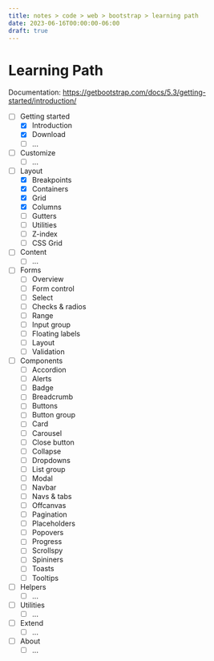 ```yaml
---
title: notes > code > web > bootstrap > learning path
date: 2023-06-16T00:00:00-06:00
draft: true
---
```


# Learning Path
Documentation: https://getbootstrap.com/docs/5.3/getting-started/introduction/
- [ ] Getting started
  - [x] Introduction
  - [x] Download
  - [ ] ...
- [ ] Customize
  - [ ] ...
- [ ] Layout
  - [x] Breakpoints
  - [x] Containers
  - [x] Grid
  - [x] Columns
  - [ ] Gutters
  - [ ] Utilities
  - [ ] Z-index
  - [ ] CSS Grid
- [ ] Content
  - [ ] ...
- [ ] Forms
  - [ ] Overview
  - [ ] Form control
  - [ ] Select
  - [ ] Checks & radios
  - [ ] Range
  - [ ] Input group
  - [ ] Floating labels
  - [ ] Layout
  - [ ] Validation
- [ ] Components
  - [ ] Accordion
  - [ ] Alerts
  - [ ] Badge
  - [ ] Breadcrumb
  - [ ] Buttons
  - [ ] Button group
  - [ ] Card
  - [ ] Carousel
  - [ ] Close button
  - [ ] Collapse
  - [ ] Dropdowns
  - [ ] List group
  - [ ] Modal
  - [ ] Navbar
  - [ ] Navs & tabs
  - [ ] Offcanvas
  - [ ] Pagination
  - [ ] Placeholders
  - [ ] Popovers
  - [ ] Progress
  - [ ] Scrollspy
  - [ ] Spininers
  - [ ] Toasts
  - [ ] Tooltips
- [ ] Helpers
  - [ ] ...
- [ ] Utilities
  - [ ] ...
- [ ] Extend
  - [ ] ...
- [ ] About
  - [ ] ...
